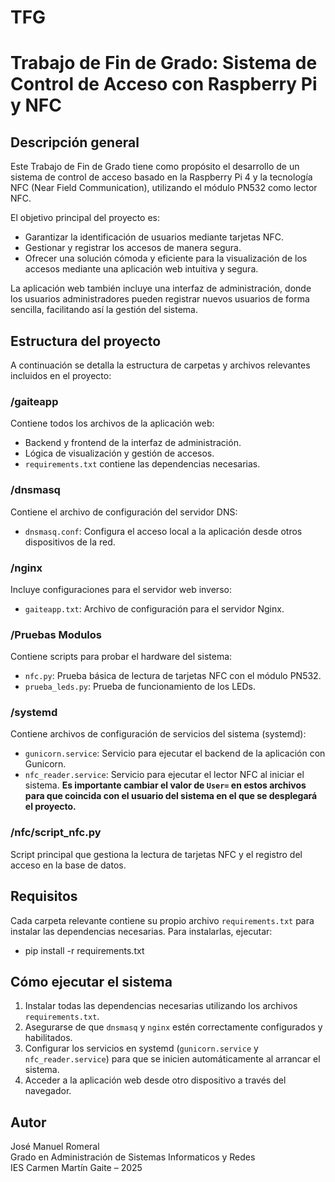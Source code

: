 # TFG

# Trabajo de Fin de Grado: Sistema de Control de Acceso con Raspberry Pi y NFC

## Descripción general

Este Trabajo de Fin de Grado tiene como propósito el desarrollo de un sistema de control de acceso basado en la Raspberry Pi 4 y la tecnología NFC (Near Field Communication), utilizando el módulo PN532 como lector NFC.

El objetivo principal del proyecto es:

- Garantizar la identificación de usuarios mediante tarjetas NFC.
- Gestionar y registrar los accesos de manera segura.
- Ofrecer una solución cómoda y eficiente para la visualización de los accesos mediante una aplicación web intuitiva y segura.

La aplicación web también incluye una interfaz de administración, donde los usuarios administradores pueden registrar nuevos usuarios de forma sencilla, facilitando así la gestión del sistema.

## Estructura del proyecto

A continuación se detalla la estructura de carpetas y archivos relevantes incluidos en el proyecto:

### /gaiteapp
Contiene todos los archivos de la aplicación web:
- Backend y frontend de la interfaz de administración.
- Lógica de visualización y gestión de accesos.
- `requirements.txt` contiene las dependencias necesarias.

### /dnsmasq
Contiene el archivo de configuración del servidor DNS:
- `dnsmasq.conf`: Configura el acceso local a la aplicación desde otros dispositivos de la red.

### /nginx
Incluye configuraciones para el servidor web inverso:
- `gaiteapp.txt`: Archivo de configuración para el servidor Nginx.

### /Pruebas Modulos
Contiene scripts para probar el hardware del sistema:
- `nfc.py`: Prueba básica de lectura de tarjetas NFC con el módulo PN532.
- `prueba_leds.py`: Prueba de funcionamiento de los LEDs.

### /systemd
Contiene archivos de configuración de servicios del sistema (systemd):
- `gunicorn.service`: Servicio para ejecutar el backend de la aplicación con Gunicorn.
- `nfc_reader.service`: Servicio para ejecutar el lector NFC al iniciar el sistema.
**Es importante cambiar el valor de `User=` en estos archivos para que coincida con el usuario del sistema en el que se desplegará el proyecto.**


### /nfc/script_nfc.py
Script principal que gestiona la lectura de tarjetas NFC y el registro del acceso en la base de datos.

## Requisitos

Cada carpeta relevante contiene su propio archivo `requirements.txt` para instalar las dependencias necesarias. Para instalarlas, ejecutar:

- pip install -r requirements.txt


## Cómo ejecutar el sistema

1. Instalar todas las dependencias necesarias utilizando los archivos `requirements.txt`.
2. Asegurarse de que `dnsmasq` y `nginx` estén correctamente configurados y habilitados.
3. Configurar los servicios en systemd (`gunicorn.service` y `nfc_reader.service`) para que se inicien automáticamente al arrancar el sistema.
4. Acceder a la aplicación web desde otro dispositivo a través del navegador.

## Autor

José Manuel Romeral  
Grado en Administración de Sistemas Informaticos y Redes  
IES Carmen Martín Gaite – 2025

